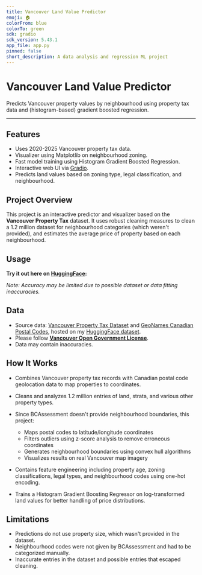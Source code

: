 ```yaml
---
title: Vancouver Land Value Predictor
emoji: 🏠
colorFrom: blue
colorTo: green
sdk: gradio
sdk_version: 5.43.1
app_file: app.py
pinned: false
short_description: A data analysis and regression ML project
---
```


# Vancouver Land Value Predictor

Predicts Vancouver property values by neighbourhood using property tax data and (histogram-based) gradient boosted regression.

---

## Features

- Uses 2020-2025 Vancouver property tax data.
- Visualizer using Matplotlib on neighbourhood zoning.
- Fast model training using Histogram Gradient Boosted Regression.
- Interactive web UI via [Gradio](https://gradio.app/).
- Predicts land values based on zoning type, legal classification, and neighbourhood.


## Project Overview

This project is an interactive predictor and visualizer based on the **Vancouver Property Tax** dataset. It uses robust cleaning measures to clean a 1.2 million dataset for neighbourhood categories (which weren't provided), and estimates the average price of property based on each neighbourhood. 

## Usage

**Try it out here on [HuggingFace](https://huggingface.co/spaces/nesteagle/Vancouver-Land-Value-Predictor):**

*Note: Accuracy may be limited due to possible dataset or data fitting inaccuracies.*

## Data

- Source data: [Vancouver Property Tax Dataset](https://opendata.vancouver.ca/explore/dataset/property-tax-report/information/) and [GeoNames Canadian Postal Codes](https://www.geonames.org/), hosted on my [HuggingFace dataset](https://huggingface.co/datasets/nesteagle/VanProperty).
- Please follow **[Vancouver Open Government License](https://opendata.vancouver.ca/pages/licence/)**.
- Data may contain inaccuracies.

## How It Works

- Combines Vancouver property tax records with Canadian postal code geolocation data to map properties to coordinates.

- Cleans and analyzes 1.2 million entries of land, strata, and various other property types.

- Since BCAssessment doesn't provide neighbourhood boundaries, this project:
   - Maps postal codes to latitude/longitude coordinates
   - Filters outliers using z-score analysis to remove erroneous coordinates
   - Generates neighbourhood boundaries using convex hull algorithms
   - Visualizes results on real Vancouver map imagery

- Contains feature engineering including property age, zoning classifications, legal types, and neighbourhood codes using one-hot encoding.

- Trains a Histogram Gradient Boosting Regressor on log-transformed land values for better handling of price distributions.

## Limitations

- Predictions do not use property size, which wasn't provided in the dataset.
- Neighbourhood codes were not given by BCAssessment and had to be categorized manually.
- Inaccurate entries in the dataset and possible entries that escaped cleaning.

